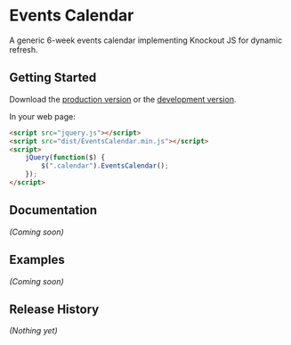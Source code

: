 # Events Calendar

A generic 6-week events calendar implementing Knockout JS for dynamic refresh.

## Getting Started
Download the [production version][min] or the [development version][max].

[min]: https://raw.github.com/paula/EventsCalendar/master/dist/EventsCalendar.min.js
[max]: https://raw.github.com/paula/EventsCalendar/master/dist/EventsCalendar.js

In your web page:

```html
<script src="jquery.js"></script>
<script src="dist/EventsCalendar.min.js"></script>
<script>
    jQuery(function($) {
        $(".calendar").EventsCalendar();
    });
</script>
```

## Documentation
_(Coming soon)_

## Examples
_(Coming soon)_

## Release History
_(Nothing yet)_
